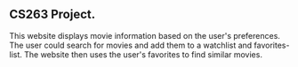 ## CS263 Project.

This website displays movie information based on the user's preferences. The user could search for movies and add them to a watchlist and favorites-list. The website then uses the user's favorites to find similar movies.
